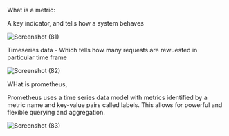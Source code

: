 What is a metric: 

A key indicator, and tells how a system behaves

![Screenshot (81)](https://github.com/user-attachments/assets/51e2ee8e-d91c-4c14-bb13-b744d178ac86)

Timeseries data -
Which tells how many requests are rewuested in particular time frame 

![Screenshot (82)](https://github.com/user-attachments/assets/b1d76431-f68d-43d5-b0e3-2aa1df2f88b2)

WHat is prometheus, 

Prometheus uses a time series data model with metrics identified by a metric name and key-value pairs called labels.
This allows for powerful and flexible querying and aggregation.

![Screenshot (83)](https://github.com/user-attachments/assets/b8b28bf5-ead4-4e7d-bbe4-15e91936fef9)



